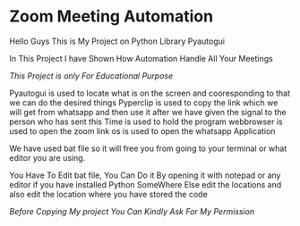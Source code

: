 # Zoom Meeting Automation
Hello Guys 
This is My Project on Python Library Pyautogui

In This Project I have Shown How Automation Handle All Your Meetings

*This Project is only For Educational Purpose*

Pyautogui is used to locate what is on the screen and cooresponding to that we can do the desired things
Pyperclip is used to copy the link which we will get from whatsapp and then use it after we have given the signal to the person who has sent this
Time is used to hold the program 
webbrowser is used to open the zoom link
os is used to open the whatsapp Application

We have used bat file so it will free you from going to your terminal or what editor you are using.


You Have To Edit bat file, You Can Do it By opening it with notepad or any editor if you have installed Python SomeWhere Else  edit the locations and also edit the location where you have stored the code

*Before Copying My project You Can Kindly Ask For My Permission*
